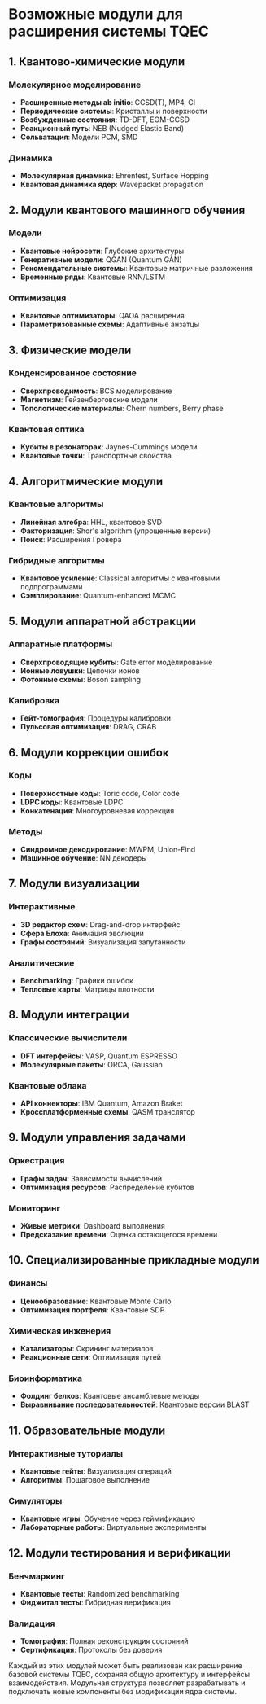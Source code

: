 # Возможные модули для расширения системы TQEC

## 1. Квантово-химические модули

### Молекулярное моделирование
- **Расширенные методы ab initio**: CCSD(T), MP4, CI
- **Периодические системы**: Кристаллы и поверхности
- **Возбужденные состояния**: TD-DFT, EOM-CCSD
- **Реакционный путь**: NEB (Nudged Elastic Band)
- **Сольватация**: Модели PCM, SMD

### Динамика
- **Молекулярная динамика**: Ehrenfest, Surface Hopping
- **Квантовая динамика ядер**: Wavepacket propagation

## 2. Модули квантового машинного обучения

### Модели
- **Квантовые нейросети**: Глубокие архитектуры
- **Генеративные модели**: QGAN (Quantum GAN)
- **Рекомендательные системы**: Квантовые матричные разложения
- **Временные ряды**: Квантовые RNN/LSTM

### Оптимизация
- **Квантовые оптимизаторы**: QAOA расширения
- **Параметризованные схемы**: Адаптивные анзатцы

## 3. Физические модели

### Конденсированное состояние
- **Сверхпроводимость**: BCS моделирование
- **Магнетизм**: Гейзенберговские модели
- **Топологические материалы**: Chern numbers, Berry phase

### Квантовая оптика
- **Кубиты в резонаторах**: Jaynes-Cummings модели
- **Квантовые точки**: Транспортные свойства

## 4. Алгоритмические модули

### Квантовые алгоритмы
- **Линейная алгебра**: HHL, квантовое SVD
- **Факторизация**: Shor's algorithm (упрощенные версии)
- **Поиск**: Расширения Гровера

### Гибридные алгоритмы
- **Квантовое усиление**: Classical алгоритмы с квантовыми подпрограммами
- **Сэмплирование**: Quantum-enhanced MCMC

## 5. Модули аппаратной абстракции

### Аппаратные платформы
- **Сверхпроводящие кубиты**: Gate error моделирование
- **Ионные ловушки**: Цепочки ионов
- **Фотонные схемы**: Boson sampling

### Калибровка
- **Гейт-томография**: Процедуры калибровки
- **Пульсовая оптимизация**: DRAG, CRAB

## 6. Модули коррекции ошибок

### Коды
- **Поверхностные коды**: Toric code, Color code
- **LDPC коды**: Квантовые LDPC
- **Конкатенация**: Многоуровневая коррекция

### Методы
- **Синдромное декодирование**: MWPM, Union-Find
- **Машинное обучение**: NN декодеры

## 7. Модули визуализации

### Интерактивные
- **3D редактор схем**: Drag-and-drop интерфейс
- **Сфера Блоха**: Анимация эволюции
- **Графы состояний**: Визуализация запутанности

### Аналитические
- **Benchmarking**: Графики ошибок
- **Тепловые карты**: Матрицы плотности

## 8. Модули интеграции

### Классические вычислители
- **DFT интерфейсы**: VASP, Quantum ESPRESSO
- **Молекулярные пакеты**: ORCA, Gaussian

### Квантовые облака
- **API коннекторы**: IBM Quantum, Amazon Braket
- **Кроссплатформенные схемы**: QASM транслятор

## 9. Модули управления задачами

### Оркестрация
- **Графы задач**: Зависимости вычислений
- **Оптимизация ресурсов**: Распределение кубитов

### Мониторинг
- **Живые метрики**: Dashboard выполнения
- **Предсказание времени**: Оценка остающегося времени

## 10. Специализированные прикладные модули

### Финансы
- **Ценообразование**: Квантовые Monte Carlo
- **Оптимизация портфеля**: Квантовые SDP

### Химическая инженерия
- **Катализаторы**: Скрининг материалов
- **Реакционные сети**: Оптимизация путей

### Биоинформатика
- **Фолдинг белков**: Квантовые ансамблевые методы
- **Выравнивание последовательностей**: Квантовые версии BLAST

## 11. Образовательные модули

### Интерактивные туториалы
- **Квантовые гейты**: Визуализация операций
- **Алгоритмы**: Пошаговое выполнение

### Симуляторы
- **Квантовые игры**: Обучение через геймификацию
- **Лабораторные работы**: Виртуальные эксперименты

## 12. Модули тестирования и верификации

### Бенчмаркинг
- **Квантовые тесты**: Randomized benchmarking
- **Фиджитал тесты**: Гибридная верификация

### Валидация
- **Томография**: Полная реконструкция состояний
- **Сертификация**: Протоколы без доверия

Каждый из этих модулей может быть реализован как расширение базовой системы TQEC, сохраняя общую архитектуру и интерфейсы взаимодействия. Модульная структура позволяет разрабатывать и подключать новые компоненты без модификации ядра системы.